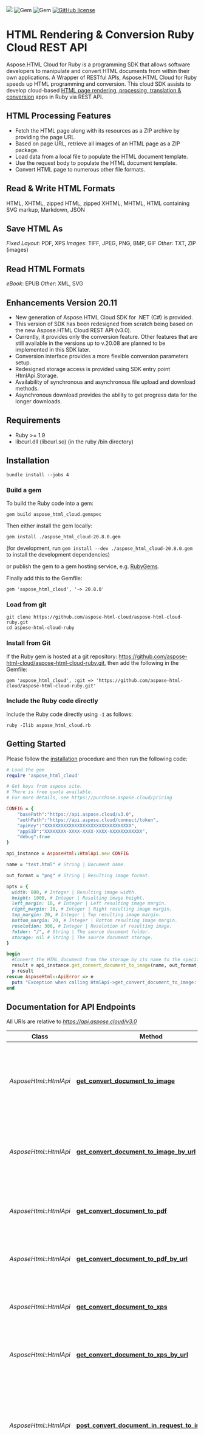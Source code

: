 ![](https://img.shields.io/badge/api-v3.0-lightgrey) ![Gem](https://img.shields.io/gem/v/aspose_html_cloud) ![Gem](https://img.shields.io/gem/dt/aspose_html_cloud) [![GitHub license](https://img.shields.io/github/license/aspose-html-cloud/aspose-html-cloud-ruby)](https://github.com/aspose-html-cloud/aspose-html-cloud-ruby/blob/master/LICENSE)

# HTML Rendering & Conversion Ruby Cloud REST API
Aspose.HTML Cloud for Ruby is a programming SDK that allows software developers to manipulate and convert HTML documents from within their own applications. A Wrapper of RESTful APIs, Aspose.HTML Cloud for Ruby speeds up HTML programming and conversion.
This cloud SDK assists to develop cloud-based [HTML page rendering, processing, translation & conversion](https://products.aspose.cloud/html/ruby) apps in Ruby via REST API.

## HTML Processing Features
- Fetch the HTML page along with its resources as a ZIP archive by providing the page URL.
- Based on page URL, retrieve all images of an HTML page as a ZIP package.
- Load data from a local file to populate the HTML document template.
- Use the request body to populate the HTML document template.
- Convert HTML page to numerous other file formats.

## Read & Write HTML Formats
HTML, XHTML, zipped HTML, zipped XHTML, MHTML, HTML containing SVG markup, Markdown, JSON

## Save HTML As
*Fixed Layout*: PDF, XPS
*Images*: TIFF, JPEG, PNG, BMP, GIF
*Other*: TXT, ZIP (images)

## Read HTML Formats
*eBook*: EPUB
*Other*: XML, SVG

## Enhancements Version 20.11

- New generation of Aspose.HTML Cloud SDK for .NET (C#) is provided.
- This version of SDK has been redesigned from scratch being based on the new Aspose.HTML Cloud REST API (v3.0).
- Currently, it provides only the conversion feature. Other features that are still available in the versions up to v.20.08 are planned to be implemented in this SDK later.
- Conversion interface provides a more flexible conversion parameters setup.
- Redesigned storage access is provided using SDK entry point HtmlApi.Storage.
- Availability of synchronous and asynchronous file upload and download methods.
- Asynchronous download provides the ability to get progress data for the longer downloads.

## Requirements
- Ruby >= 1.9
- libcurl.dll (libcurl.so) (in the ruby /bin directory)

## Installation
```shell
bundle install --jobs 4
```

### Build a gem

To build the Ruby code into a gem:

```shell
gem build aspose_html_cloud.gemspec
```

Then either install the gem locally:

```shell
gem install ./aspose_html_cloud-20.8.0.gem
```
(for development, run `gem install --dev ./aspose_html_cloud-20.8.0.gem` to install the development dependencies)

or publish the gem to a gem hosting service, e.g. [RubyGems](https://rubygems.org/).

Finally add this to the Gemfile:

    gem 'aspose_html_cloud', '~> 20.8.0'

### Load from git

    git clone https://github.com/aspose-html-cloud/aspose-html-cloud-ruby.git
    cd aspose-html-cloud-ruby

### Install from Git

If the Ruby gem is hosted at a git repository: https://github.com/aspose-html-cloud/aspose-html-cloud-ruby.git, then add the following in the Gemfile:

    gem 'aspose_html_cloud', :git => 'https://github.com/aspose-html-cloud/aspose-html-cloud-ruby.git'

### Include the Ruby code directly

Include the Ruby code directly using `-I` as follows:

```shell
ruby -Ilib aspose_html_cloud.rb
```

## Getting Started

Please follow the [installation](#installation) procedure and then run the following code:
```ruby
# Load the gem
require 'aspose_html_cloud'

# Get keys from aspose site.
# There is free quota available.
# For more details, see https://purchase.aspose.cloud/pricing

CONFIG = {
    "basePath":"https://api.aspose.cloud/v3.0",
    "authPath":"https://api.aspose.cloud/connect/token",
    "apiKey":"XXXXXXXXXXXXXXXXXXXXXXXXXXXXXXXX",
    "appSID":"XXXXXXXX-XXXX-XXXX-XXXX-XXXXXXXXXXXX",
    "debug":true
}

api_instance = AsposeHtml::HtmlApi.new CONFIG

name = "test.html" # String | Document name.

out_format = "png" # String | Resulting image format.

opts = {
  width: 800, # Integer | Resulting image width.
  height: 1000, # Integer | Resulting image height.
  left_margin: 10, # Integer | Left resulting image margin.
  right_margin: 10, # Integer | Right resulting image margin.
  top_margin: 20, # Integer | Top resulting image margin.
  bottom_margin: 20, # Integer | Bottom resulting image margin.
  resolution: 300, # Integer | Resolution of resulting image.
  folder: "/", # String | The source document folder.
  storage: nil # String | The source document storage.
}

begin
  #Convert the HTML document from the storage by its name to the specified image format.
  result = api_instance.get_convert_document_to_image(name, out_format, opts)
  p result
rescue AsposeHtml::ApiError => e
  puts "Exception when calling HtmlApi->get_convert_document_to_image: #{e}"
end

```

## Documentation for API Endpoints

All URIs are relative to *https://api.aspose.cloud/v3.0*

Class | Method | HTTP request | Description
------------ | ------------- | ------------- | -------------
*AsposeHtml::HtmlApi* | [**get_convert_document_to_image**](https://github.com/aspose-html-cloud/aspose-html-cloud-ruby/tree/master/docs/ConversionApi.md#get_convert_document_to_image) | **GET** /html/{name}/convert/image/{outFormat} | Convert the HTML document from the storage by its name to the specified image format.
*AsposeHtml::HtmlApi* | [**get_convert_document_to_image_by_url**](https://github.com/aspose-html-cloud/aspose-html-cloud-ruby/tree/master/docs/ConversionApi.md#get_convert_document_to_image_by_url) | **GET** /html/convert/image/{outFormat} | Convert the HTML page from the web by its URL to the specified image format.
*AsposeHtml::HtmlApi* | [**get_convert_document_to_pdf**](https://github.com/aspose-html-cloud/aspose-html-cloud-ruby/tree/master/docs/ConversionApi.md#get_convert_document_to_pdf) | **GET** /html/{name}/convert/pdf | Convert the HTML document from the storage by its name to PDF.
*AsposeHtml::HtmlApi* | [**get_convert_document_to_pdf_by_url**](https://github.com/aspose-html-cloud/aspose-html-cloud-ruby/tree/master/docs/ConversionApi.md#get_convert_document_to_pdf_by_url) | **GET** /html/convert/pdf | Convert the HTML page from the web by its URL to PDF.
*AsposeHtml::HtmlApi* | [**get_convert_document_to_xps**](https://github.com/aspose-html-cloud/aspose-html-cloud-ruby/tree/master/docs/ConversionApi.md#get_convert_document_to_xps) | **GET** /html/{name}/convert/xps | Convert the HTML document from the storage by its name to XPS.
*AsposeHtml::HtmlApi* | [**get_convert_document_to_xps_by_url**](https://github.com/aspose-html-cloud/aspose-html-cloud-ruby/tree/master/docs/ConversionApi.md#get_convert_document_to_xps_by_url) | **GET** /html/convert/xps | Convert the HTML page from the web by its URL to XPS.
*AsposeHtml::HtmlApi* | [**post_convert_document_in_request_to_image**](https://github.com/aspose-html-cloud/aspose-html-cloud-ruby/tree/master/docs/ConversionApi.md#post_convert_document_in_request_to_image) | **POST** /html/convert/image/{outFormat} | Converts the HTML document (in request content) to the specified image format and uploads resulting file to storage.
*AsposeHtml::HtmlApi* | [**post_convert_document_in_request_to_pdf**](https://github.com/aspose-html-cloud/aspose-html-cloud-ruby/tree/master/docs/ConversionApi.md#post_convert_document_in_request_to_pdf) | **POST** /html/convert/pdf | Converts the HTML document (in request content) to PDF and uploads resulting file to storage.
*AsposeHtml::HtmlApi* | [**post_convert_document_in_request_to_xps**](https://github.com/aspose-html-cloud/aspose-html-cloud-ruby/tree/master/docs/ConversionApi.md#post_convert_document_in_request_to_xps) | **POST** /html/convert/xps | Converts the HTML document (in request content) to XPS and uploads resulting file to storage.
*AsposeHtml::HtmlApi* | [**get_convert_document_to_mhtml_by_url**](https://github.com/aspose-html-cloud/aspose-html-cloud-ruby/tree/master/docs/ConversionApi.md#get_convert_document_to_mhtml_by_url) | **GET** /html/convert/mhtml | Converts the HTML page from Web by its URL to MHTML returns resulting file in response content.
*AsposeHtml::HtmlApi* | [**put_convert_document_to_image**](https://github.com/aspose-html-cloud/aspose-html-cloud-ruby/tree/master/docs/ConversionApi.md#put_convert_document_to_image) | **PUT** /html/{name}/convert/image/{outFormat} | Converts the HTML document (located on storage) to the specified image format and uploads resulting file to storage.
*AsposeHtml::HtmlApi* | [**put_convert_document_to_pdf**](https://github.com/aspose-html-cloud/aspose-html-cloud-ruby/tree/master/docs/ConversionApi.md#put_convert_document_to_pdf) | **PUT** /html/{name}/convert/pdf | Converts the HTML document (located on storage) to PDF and uploads resulting file to storage.
*AsposeHtml::HtmlApi* | [**put_convert_document_to_xps**](https://github.com/aspose-html-cloud/aspose-html-cloud-ruby/tree/master/docs/ConversionApi.md#put_convert_document_to_xps) | **PUT** /html/{name}/convert/xps | Converts the HTML document (located on storage) to XPS and uploads resulting file to storage.
*AsposeHtml::HtmlApi* | [**get_convert_document_to_markdown**](https://github.com/aspose-html-cloud/aspose-html-cloud-ruby/tree/master/docs/ConversionApi.md#get_convert_document_to_markdown) | **GET** /html/{name}/convert/md | Converts the HTML document (located on storage) to Markdown and returns resulting file in response content.
*AsposeHtml::HtmlApi* | [**post_convert_document_in_request_to_markdown**](https://github.com/aspose-html-cloud/aspose-html-cloud-ruby/tree/master/docs/ConversionApi.md#post_convert_document_in_request_to_markdown) | **POST** /html/convert/md | Converts the HTML document (in request content) to Markdown and uploads resulting file to storage by specified path.
*AsposeHtml::HtmlApi* | [**put_convert_document_to_markdown**](https://github.com/aspose-html-cloud/aspose-html-cloud-ruby/tree/master/docs/ConversionApi.md#put_convert_document_to_markdown) | **PUT** /html/{name}/convert/md | Converts the HTML document (located on storage) to Markdown and uploads resulting file to storage by specified path.
*AsposeHtml::HtmlApi* | [**get_convert_markdown_to_html**](https://github.com/aspose-html-cloud/aspose-html-cloud-ruby/tree/master/docs/ImportApi.md#get_convert_markdown_to_html) | **GET** /html/{name}/import/md | Converts the Markdown document (located on storage) to HTML and returns resulting file in response content.
*AsposeHtml::HtmlApi* | [**post_convert_markdown_in_request_to_html**](https://github.com/aspose-html-cloud/aspose-html-cloud-ruby/tree/master/docs/ImportApi.md#post_convert_markdown_in_request_to_html) | **POST** /html/import/md | Converts the Markdown document (in request content) to HTML and uploads resulting file to storage by specified path.
*AsposeHtml::HtmlApi* | [**put_convert_markdown_to_html**](https://github.com/aspose-html-cloud/aspose-html-cloud-ruby/tree/master/docs/ImportApi.md#put_convert_markdown_to_html) | **PUT** /html/{name}/import/md | Converts the Markdown document (located on storage) to HTML and uploads resulting file to storage by specified path.
*AsposeHtml::HtmlApi* | [**get_document_by_url**](https://github.com/aspose-html-cloud/aspose-html-cloud-ruby/tree/master/docs/DocumentApi.md#get_document_by_url) | **GET** /html/download | Return all HTML page with linked resources packaged as a ZIP archive by the source page URL.
*AsposeHtml::HtmlApi* | [**get_document_fragment_by_x_path**](https://github.com/aspose-html-cloud/aspose-html-cloud-ruby/tree/master/docs/DocumentApi.md#get_document_fragment_by_x_path) | **GET** /html/{name}/fragments/{outFormat} | Return list of HTML fragments matching the specified XPath query.
*AsposeHtml::HtmlApi* | [**get_document_fragment_by_x_path_by_url**](https://github.com/aspose-html-cloud/aspose-html-cloud-ruby/tree/master/docs/DocumentApi.md#get_document_fragment_by_x_path_by_url) | **GET** /html/fragments/{outFormat} | Return list of HTML fragments matching the specified XPath query by the source page URL.
*AsposeHtml::HtmlApi* | [**get_document_fragments_by_css_selector**](https://github.com/aspose-html-cloud/aspose-html-cloud-ruby/tree/master/docs/DocumentApi.md#get_document_fragments_by_css_selector) | **GET** /html/{name}/fragments/css/{outFormat} | Return list of HTML fragments matching the specified CSS selector.
*AsposeHtml::HtmlApi* | [**get_document_fragments_by_css_selector_by_url**](https://github.com/aspose-html-cloud/aspose-html-cloud-ruby/tree/master/docs/DocumentApi.md#get_document_fragments_by_css_selector_by_url) | **GET** /html/fragments/css/{outFormat} | Return list of HTML fragments matching the specified CSS selector by the source page URL.
*AsposeHtml::HtmlApi* | [**get_document_images**](https://github.com/aspose-html-cloud/aspose-html-cloud-ruby/tree/master/docs/DocumentApi.md#get_document_images) | **GET** /html/{name}/images/all | Return all HTML document images packaged as a ZIP archive.
*AsposeHtml::HtmlApi* | [**get_document_images_by_url**](https://github.com/aspose-html-cloud/aspose-html-cloud-ruby/tree/master/docs/DocumentApi.md#get_document_images_by_url) | **GET** /html/images/all | Return all HTML page images packaged as a ZIP archive by the source page URL.
*AsposeHtml::HtmlApi* | [**get_merge_html_template**](https://github.com/aspose-html-cloud/aspose-html-cloud-ruby/tree/master/docs/TemplateMergeApi.md#get_merge_html_template) | **GET** /html/{templateName}/merge | Populate HTML document template with data located as a file in the storage.
*AsposeHtml::HtmlApi* | [**post_merge_html_template**](https://github.com/aspose-html-cloud/aspose-html-cloud-ruby/tree/master/docs/TemplateMergeApi.md#post_merge_html_template) | **POST** /html/{templateName}/merge | Populate HTML document template with data from the request body. Result document will be saved to storage.
*AsposeHtml::HtmlApi* | [**get_seo_warning**](https://github.com/aspose-html-cloud/aspose-html-cloud-ruby/tree/master/docs/SeoApi.md#get_seo_warning) | **GET** /html/seo | Page analysis and return of SEO warnings in json format.
*AsposeHtml::HtmlApi* | [**get_html_warning**](https://github.com/aspose-html-cloud/aspose-html-cloud-ruby/tree/master/docs/SeoApi.md#get_html_warning) | **GET** /html/validator | Checks the markup validity of Web documents in HTML, XHTML, etc., and return result in json format.


## oauth

- **Type**: OAuth
- **Flow**: application
- **Authorization URL**: "https://api.aspose.cloud/connect/token"
- **Scopes**: N/A

[Tests](./spec/api/html_api_spec.rb) contain various examples of using the Aspose.HTML SDK.

[Docs](./docs/) Documentation for Aspose.HTML Api SDK

## Aspose HTML includes Aspose.Storage.Cloud to manipulate files on a remote server. This is used in tests for download test files to the server.

Class | Method | HTTP request | Description
------------ | ------------- | ------------- | -------------
*AsposeHtml::StorageApi* | [**copy_file**](https://github.com/aspose-html-cloud/aspose-html-cloud-ruby/tree/master/docs/storage/FileApi.md#copy_file) | **PUT** /html/storage/file/copy/{srcPath} | Copy file
*AsposeHtml::StorageApi* | [**delete_file**](https://github.com/aspose-html-cloud/aspose-html-cloud-ruby/tree/master/docs/storage/FileApi.md#delete_file) | **DELETE** /html/storage/file/{path} | Delete file
*AsposeHtml::StorageApi* | [**download_file**](https://github.com/aspose-html-cloud/aspose-html-cloud-ruby/tree/master/docs/storage/FileApi.md#download_file) | **GET** /html/storage/file/{path} | Download file
*AsposeHtml::StorageApi* | [**move_file**](https://github.com/aspose-html-cloud/aspose-html-cloud-ruby/tree/master/docs/storage/FileApi.md#move_file) | **PUT** /html/storage/file/move/{srcPath} | Move file
*AsposeHtml::StorageApi* | [**upload_file**](https://github.com/aspose-html-cloud/aspose-html-cloud-ruby/tree/master/docs/storage/FileApi.md#upload_file) | **PUT** /html/storage/file/{path} | Upload file
*AsposeHtml::StorageApi* | [**copy_folder**](https://github.com/aspose-html-cloud/aspose-html-cloud-ruby/tree/master/docs/storage/FolderApi.md#copy_folder) | **PUT** /html/storage/folder/copy/{srcPath} | Copy folder
*AsposeHtml::StorageApi* | [**create_folder**](https://github.com/aspose-html-cloud/aspose-html-cloud-ruby/tree/master/docs/storage/FolderApi.md#create_folder) | **PUT** /html/storage/folder/{path} | Create the folder
*AsposeHtml::StorageApi* | [**delete_folder**](https://github.com/aspose-html-cloud/aspose-html-cloud-ruby/tree/master/docs/storage/FolderApi.md#delete_folder) | **DELETE** /html/storage/folder/{path} | Delete folder
*AsposeHtml::StorageApi* | [**get_files_list**](https://github.com/aspose-html-cloud/aspose-html-cloud-ruby/tree/master/docs/storage/FolderApi.md#get_files_list) | **GET** /html/storage/folder/{path} | Get all files and folders within a folder
*AsposeHtml::StorageApi* | [**move_folder**](https://github.com/aspose-html-cloud/aspose-html-cloud-ruby/tree/master/docs/storage/FolderApi.md#move_folder) | **PUT** /html/storage/folder/move/{srcPath} | Move folder
*AsposeHtml::StorageApi* | [**get_disc_usage**](https://github.com/aspose-html-cloud/aspose-html-cloud-ruby/tree/master/docs/storage/StorageApi.md#get_disc_usage) | **GET** /html/storage/disc | Get disc usage
*AsposeHtml::StorageApi* | [**get_file_versions**](https://github.com/aspose-html-cloud/aspose-html-cloud-ruby/tree/master/docs/storage/StorageApi.md#get_file_versions) | **GET** /html/storage/version/{path} | Get file versions
*AsposeHtml::StorageApi* | [**object_exists**](https://github.com/aspose-html-cloud/aspose-html-cloud-ruby/tree/master/docs/storage/StorageApi.md#object_exists) | **GET** /html/storage/exist/{path} | Check if file or folder exists
*AsposeHtml::StorageApi* | [**storage_exists**](https://github.com/aspose-html-cloud/aspose-html-cloud-ruby/tree/master/docs/storage/StorageApi.md#storage_exists) | **GET** /html/storage/{storageName}/exist | Check if storage exists


## Documentation for Models

 - [AsposeHtml::DiscUsage](https://github.com/aspose-html-cloud/aspose-html-cloud-ruby/tree/master/docs/storage/DiscUsage.md)
 - [AsposeHtml::Error](https://github.com/aspose-html-cloud/aspose-html-cloud-ruby/tree/master/docs/storage/Error.md)
 - [AsposeHtml::ErrorDetails](https://github.com/aspose-html-cloud/aspose-html-cloud-ruby/tree/master/docs/storage/ErrorDetails.md)
 - [AsposeHtml::FileVersion](https://github.com/aspose-html-cloud/aspose-html-cloud-ruby/tree/master/docs/storage/FileVersion.md)
 - [AsposeHtml::FileVersions](https://github.com/aspose-html-cloud/aspose-html-cloud-ruby/tree/master/docs/storage/FileVersions.md)
 - [AsposeHtml::FilesList](https://github.com/aspose-html-cloud/aspose-html-cloud-ruby/tree/master/docs/storage/FilesList.md)
 - [AsposeHtml::FilesUploadResult](https://github.com/aspose-html-cloud/aspose-html-cloud-ruby/tree/master/docs/storage/FilesUploadResult.md)
 - [AsposeHtml::ObjectExist](https://github.com/aspose-html-cloud/aspose-html-cloud-ruby/tree/master/docs/storage/ObjectExist.md)
 - [AsposeHtml::StorageExist](https://github.com/aspose-html-cloud/aspose-html-cloud-ruby/tree/master/docs/storage/StorageExist.md)
 - [AsposeHtml::StorageFile](https://github.com/aspose-html-cloud/aspose-html-cloud-ruby/tree/master/docs/storage/StorageFile.md)


[Tests](https://github.com/aspose-html-cloud/aspose-html-cloud-ruby/tree/master/spec) contain various examples of using the Aspose.Storage SDK.

## Aspose.HTML Cloud SDKs in Popular Languages

| .NET | Java | PHP | Python | Ruby | Node.js | Android | Swift|C++|Go|
|---|---|---|---|---|---|---|--|--|--|
| [GitHub](https://github.com/aspose-html-cloud/aspose-html-cloud-dotnet) | [GitHub](https://github.com/aspose-html-cloud/aspose-html-cloud-java) | [GitHub](https://github.com/aspose-html-cloud/aspose-html-cloud-php) | [GitHub](https://github.com/aspose-html-cloud/aspose-html-cloud-python) | [GitHub](https://github.com/aspose-html-cloud/aspose-html-cloud-ruby)  | [GitHub](https://github.com/aspose-html-cloud/aspose-html-cloud-nodejs) | [GitHub](https://github.com/aspose-html-cloud/aspose-html-cloud-android) | [GitHub](https://github.com/aspose-html-cloud/aspose-html-cloud-swift)|[GitHub](https://github.com/aspose-html-cloud/aspose-html-cloud-cpp) |[GitHub](https://github.com/aspose-html-cloud/aspose-html-cloud-go) |
| [NuGet](https://www.nuget.org/packages/Aspose.html-Cloud/) | [Maven](https://repository.aspose.cloud/webapp/#/artifacts/browse/tree/General/repo/com/aspose/aspose-html-cloud) | [Composer](https://packagist.org/packages/aspose/aspose-html-cloud-php) | [PIP](https://pypi.org/project/asposehtmlcloud/) | [GEM](https://rubygems.org/gems/aspose_html_cloud)  | [NPM](https://www.npmjs.com/package/@asposecloud/aspose-html-cloud) | [Maven](https://repository.aspose.cloud/webapp/#/artifacts/browse/tree/General/repo/com/aspose/aspose-html-cloud) | [Cocoapods](https://cocoapods.org/pods/AsposeHtmlCloud)|[NuGet](https://www.nuget.org/packages/Aspose.Html-Cloud.Cpp/) | [Go.Dev](#) |

[Product Page](https://products.aspose.cloud/html/ruby) | [Documentation](https://docs.aspose.cloud/display/htmlcloud/Home) | [API Reference](https://apireference.aspose.cloud/html/) | [Code Samples](https://github.com/aspose-html-cloud/aspose-html-cloud-ruby) | [Blog](https://blog.aspose.cloud/category/html/) | [Free Support](https://forum.aspose.cloud/c/html) | [Free Trial](https://dashboard.aspose.cloud/#/apps)

